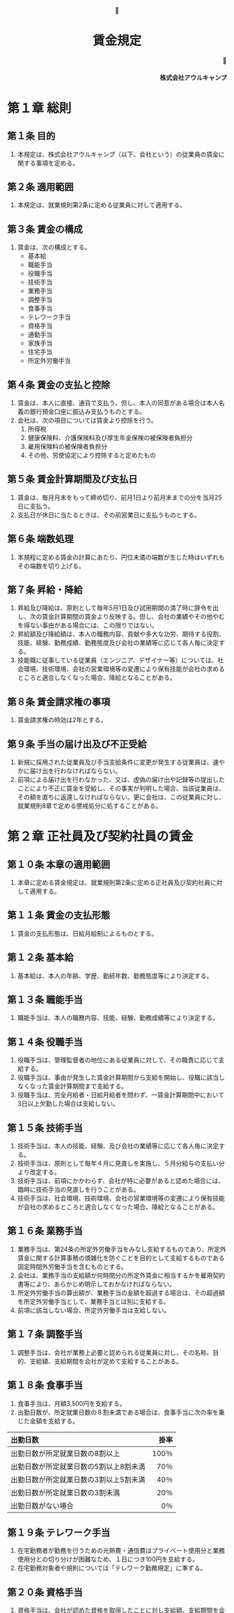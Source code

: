 <br/><br/><br/><br/><br/><br/><br/><br/><br/><br/><br/><br/><br/><br/>
<div style="text-align:center; width:auto;"><h1>賃金規定</h1></div>
<div style="text-align:right; width:auto;"><h4>株式会社アウルキャンプ</h4></div>
<div style="page-break-before:always"></div>

# 第１章		総則

## 第１条	目的
1.	本規定は、株式会社アウルキャンプ（以下、会社という）の従業員の賃金に関する事項を定める。

## 第２条	適用範囲
1.	本規定は、就業規則第2条に定める従業員に対して適用する。

## 第３条	賃金の構成
1.	賃金は、次の構成とする。
	-	基本給
	-	職能手当
	-	役職手当
	-	技術手当
	-	業務手当
	-	調整手当
	-	食事手当
	-	テレワーク手当
	-	資格手当
	-	通勤手当
	-	家族手当
	-	住宅手当
	-	所定外労働手当

## 第４条	賃金の支払と控除
1.	賃金は、本人に直接、通貨で支払う。但し、本人の同意がある場合は本人名義の銀行預金口座に振込み支払うものとする。
1.	会社は、次の項目については賃金より控除を行う。
	1.	所得税
	1.	健康保険料、介護保険料及び厚生年金保険の被保険者負担分
	1.	雇用保険料の被保険者負担分
	1.	その他、労使協定により控除すると定めたもの

## 第５条	賃金計算期間及び支払日
1.	賃金は、毎月月末をもって締め切り、前月1日より前月末までの分を当月25日に支払う。
1.	支払日が休日に当たるときは、その前営業日に支払うものとする。

## 第６条	端数処理
1.	本規程に定める賃金の計算にあたり、円位未満の端数が生じた時はいずれもその端数を切り上げる。

## 第７条	昇給・降給
1.	昇給及び降給は、原則として毎年5月1日及び試用期間の満了時に辞令を出し、次の賃金計算期間の賃金より反映する。但し、会社の業績やその他やむを得ない事由がある場合には、この限りではない。
1.	昇給額及び降給額は、本人の職務内容、貢献や多大な功労、期待する役割、技能、経験、勤務成績、勤務態度及び会社の業績等に応じて各人毎に決定する。
1.	技能職に従事している従業員（エンジニア、デザイナー等）については、社会環境、技術環境、会社の営業環境等の変遷により保有技能が会社の求めるところと適合しなくなった場合、降給となることがある。

## 第８条	賃金請求権の事項
1.	賃金請求権の時効は2年とする。

## 第９条	手当の届け出及び不正受給
1.	新規に採用された従業員及び手当支給条件に変更が発生する従業員は、速やかに届け出を行わなければならない。
1.	前項による届け出を行わなかった、又は、虚偽の届け出や記録等の提出したことにより不正に賃金を受給し、その事実が判明した場合、当該従業員は、その額を直ちに返還しなければならない。更に会社は、この従業員に対し、就業規則8章で定める懲戒処分に処することがある。

<div style="page-break-before:always"></div>

# 第２章	正社員及び契約社員の賃金

## 第１０条	本章の適用範囲
1.	本章に定める賃金規定は、就業規則第2条に定める正社員及び契約社員に対して適用する。

## 第１１条	賃金の支払形態
1.	賃金の支払形態は、日給月給制によるものとする。

## 第１２条	基本給
1.	基本給は、本人の年齢、学歴、勤続年数、勤務態度等により決定する。

## 第１３条	職能手当
1.	職能手当は、本人の職務内容、技能、経験、勤務成績等により決定する。

## 第１４条	役職手当
1.	役職手当は、管理監督者の地位にある従業員に対して、その職責に応じて支給する。
1.	役職手当は、事由が発生した賃金計算期間から支給を開始し、役職に該当しなくなった賃金計算期間まで支給する。
1.	役職手当は、完全月給者・日給月給者を問わず、一賃金計算期間中において3日以上欠勤した場合は支給しない。

## 第１５条	技術手当
1.	技術手当は、本人の技能、経験、及び会社の業績等に応じて各人毎に決定する。
1.	技術手当は、原則として毎年４月に見直しを実施し、５月分給与の支払い分より改定する。
1.	技術手当は、前項にかかわらず、会社が特に必要があると認めた場合には、臨時に技術手当の見直しを行うことがある。
1.	技術手当は、社会環境、技術環境、会社の営業環境等の変遷により保有技能が会社の求めるところと適合しなくなった場合、降給となることがある。

## 第１６条	業務手当
1.	業務手当は、第24条の所定外労働手当をみなし支給するものであり、所定外賃金に関する計算事務の煩雑化を防ぐことを目的として支給するものである固定時間外労働手当を含むものとする。
1.	会社は、業務手当の支給額が何時間分の所定外賃金に相当するかを雇用契約書等により、あらかじめ明示しておかなければならない。
1.	所定外労働手当の算出額が、業務手当の金額を超過する場合は、その超過額を所定外労働手当として、業務手当とは別に支給する。
1.	前項に該当しない場合、所定外労働手当は支給しない。

## 第１７条	調整手当
1.	調整手当は、会社が業務上必要と認められる従業員に対し、その名称、目的、支給額、支給期間を会社が定めて支給することがある。

## 第１８条	食事手当
1.	食事手当は、月額3,500円を支給する。
1.	出勤日数が、所定就業日数の８割未満である場合は、食事手当に次の率を乗じた金額を支給する。

|出勤日数|掛率|
|:---|---:|
|出勤日数が所定就業日数の8割以上|100％|
|出勤日数が所定就業日数の5割以上8割未満|70％|
|出勤日数が所定就業日数の3割以上5割未満|40％|
|出勤日数が所定就業日数の3割未満|20％|
|出勤日数がない場合|0％|

## 第１９条	テレワーク手当
1.	在宅勤務者が勤務を行うための光熱費・通信費はプライベート使用分と業務使用分との切り分けが困難なため、１日につき100円を支給する。
1.	在宅勤務対象者や規則については「テレワーク勤務規定」に準ずる。

## 第２０条	資格手当
1.	資格手当は、会社が認めた資格を取得したことに対し支給額、支給期間を会社が定めて支給することがある。
1.	資格手当は、入社後に取得した資格を対象とする。
1.	資格手当の対象となる資格を新たに取得した場合は、資格を証する書類の原本を提示し、写しを会社に提出し届出ることとする。

## 第２１条	通勤手当
1.	通勤手当は、次のとおり算定し、支給する。
	1.	通勤手当は、次の上限額を超えないように支給する。
		-	常勤正社員・契約社員の場合・・・30,000円
		-	上記以外の場合・・・1,250円 × 月平均所定労働日数
	1.	公共交通機関を利用して通勤する場合、次の通り算定する。
		-	会社が合理的であると認めた通勤経理・方法に限り、交通費を実費支給する。
		-	原則として1か月分の通勤定期代により支給するが、所定労働日数が少ない場合やその他の事由により通勤定期を利用しない方が合理的である場合は、その限りではない。
  1.  バス利用で通勤する場合、自宅と最寄駅の直線距離が2キロ以上である場合のみ認める。
	1.	自転車及び徒歩のみで通勤する場合、次のとおり算定する。
		-	自宅から勤務地までの直線距離及び月平均所定労働日数により算定する。
1.	前項の定めによらず会社が特別に認めた場合は、上限額を超えて通勤手当を支給することがある。
1.	有給・無給の制限なく、休職・休暇・欠勤等が発生した賃金計算期間の通勤手当は、次のとおり手当を減額する。
	1.	通勤定期を利用して通勤している、又は、自転車及び徒歩のみで通勤している場合
		-	実労働日数が月平均所定労働日の75%以下の場合
			-	通勤手当 × (実労働日数 ÷ 月平均所定労働日数)
		-	実労働日数が月平均所定労働日の75%を超える場合
			-	減額を行わない
	1.	上記以外の場合
		-	休職・休暇・欠勤のあった日の交通費は一切支給しない
1.	入退社・転勤・引っ越し等の事由により、賃金計算期間内の通勤手当算定が難しい場合、都度会社と本人が協議のうえ支給額を決定するものとする。但し、会社に対して経路変更等の申請・連絡が適切に行われていない場合は、協議を経ず会社の判断のみで当該期間の支給額を決定することがある。

※1項3号の算定表

|直線距離|支給額|
|:--|:--|
|2km以上5km未満|1日あたり100円|
|5km以上8km未満|1日あたり150円|
|8km以上12km未満|1日あたり200円|
|12km以上|1日あたり250円|

## 第２２条	家族手当
1.	家族手当は、賃金締切日の前月の末日において健康保険の被扶養者かつ従業員本人及び本人と同居する配偶者又は子（養子・実子を問わず）を有する従業員に対し、区分に従い次のとおり支給する。

|健康保険の被扶養者|月額|
|:------:|---------:|
|配偶者|10,000円|
|第一子|2,000円|
|第二子|1,500円|
|第三子以降|1,000円|

2.	前項に定める子については、満１８歳に達した日もしくは資格喪失した日が属する月まで支給対象とする。
3.	会社に対して家族構成の変更等の申請・連絡を行う。適切に行われていない場合は、協議を経ず会社の判断のみで支給を打ち切ることがある。
4.	第３号の連絡に虚偽等が発覚した場合、懲戒の対象とする場合がある。

## 第２３条	住宅手当
1.	住宅手当は、自ら居住する住宅を要するために家賃または住宅ローンを負担している従業員に対し、次に定める額を支給する。

|住宅区分|住宅手当額|
|:------:|:---------|
|賃貸|月の家賃と管理費を合計した金額。|
|持家|住宅ローンの月額支払い金額と管理費を合計した金額。ただし駐輪場、修繕積立金などは除く。|

|家賃|月額|
|:------:|---------:|
|〜59,999円|15,000円|
|60,000〜89,999円|20,000円|
|90,000〜円|25,000円|

2.	住宅手当の算定は前年12月末時点において最も新しい月額家賃を証する書類（以下証明書類という）を１月１５日までに会社に提出するものとし、それに基づき１月２５日支払い分から１年間の住宅手当の額を決定する。ただし、月額家賃を証する書類については、前回提出時と変更がなく、その旨を書面で申し出て、会社が認めた場合は提出を省略することができる。
3.	引っ越し、その他の事由により、前項により提出した書類に変更があった場合は、事由の生じた日の属する賃金計算期間の末日までに変更後の証明書類を添付して会社に届けでること。会社はそれに基づき、翌月支払い分から新たに算定した住宅手当を支給する。
4.	前各号の連絡に虚偽等が発覚した場合、懲戒の対象とする場合がある。

## 第２４条	所定外労働手当
1.	所定外労働手当は、次の労働時間の対価として支給する。
	-	超過労働 ・・・ 雇用契約で定められた所定労働時間を超えた労働時間
	-	法定外労働 ・・・ 労働基準法で定められた法定労働時間を超えて労働した時間
	-	深夜労働 ・・・ 深夜（22時から5時）に労働した時間
	-	休日労働 ・・・ 就業規則第30条で定められた法定休日に労働した時間
1.	所定外労働手当は、次のとおり算定し、支給する。但し、業務手当を支給される従業員については、第16条の定めを優先するものとする。
	1.	時間単価
		-	（基本給 ＋ 職能手当 ＋ 役職手当 + 技術手当 + 食事手当）÷ 月平均所定労働時間
	1.	超過労働に係る手当額
		1.	超過労働時間の算出
			-	超過労働時間 = 所定労働時間を超える労働時間
			-	超過労働時間と法定外労働の労働時間帯が重複する場合、法定外労働に係る手当として支給し、この時間帯は超過労働時間から除外する。
		1.	手当額の算出
			-	手当額 = 時間単価 × 超過労働時間
	1.	法定外労働時間に係る手当額
		1.	法定外労働時間の算出
			-	法定外労働時間 = 労働基準法第32条で定められた労働時間を超える労働時間
			-	休日労働時間は、休日労働に係る手当として支給し、この時間帯は法定外労働時間から除外する。
			-	法定外労働時間は実労働時間から算出する。よって、有給休暇等により実際に労働していない時間については、法定外労働時間から除外する。
		1.	手当額の算出
			-	手当額 = 時間単価 × 125% × 法定外労働時間
	1.	深夜労働に係る手当額
		1.	深夜労働時間の算出
			-	法定外労働時間 = 深夜労働時間 = 22時から5時までに労働した時間
			-	深夜労働と法定外労働の労働時間帯が重複する場合、この時間帯は深夜労働時間も含む（休日労働に係る手当と重複支給となる）。
		1.	手当額の算出
			-	手当額 = 時間単価 × 25% × 深夜労働時間
	1.	休日労働に係る手当額
		1.	休日労働時間の算出
			-	休日労働時間 = 就業規則第30条で定められた法定休日に労働した時間
		1.	手当額の算出
			-	手当額 = 時間単価 × 135% × 休日労働時間
	1.	手当総額の算出
		-	手当額 = 2号から5号により算出した手当額の総計
1.	管理職に対しては、超過労働、法定外労働及び休日労働に係る所定外労働手当は、支給しない。

## 第２５条	賃金の日割り計算
1.	賃金計算期間の途中で入退社し、その期間の所定労働日数が月平均所定労働日数を下回る場合は、賃金を日割りして支給する。
1.	前項によらず、新卒者及び会社がそれに準ずると判断した者が月初に入社する場合、入社月の賃金を日割りせずに支給することがある。
1.	日割り計算を行う場合の賃金算出方法は、次のとおりとする。
	-	日割り対象の賃金 × (労働日数 ÷ 月平均所定労働日数) + 日割り対象外の賃金

|賃金項目|日割り計算|
|:--|:--|
|基本給|対象|
|職能手当|対象|
|役職手当|対象|
|技術手当|対象|
|業務手当|対象|
|調整手当|対象|
|食事手当|対象|
|テレワーク手当|対象外|
|資格手当|対象外|
|通勤手当|対象外（第15条の定めに従う）|
|家族手当|対象外|
|住宅手当|対象外|
|所定外労働手当|対象外|

## 第２６条	休職・休暇・欠勤等の賃金
1.	年次有給休暇期間は、月所定労働時間を労働したときに支払われる通常の賃金を支払う。
1.	慶忌休暇期間は、第１項の賃金を支払う。
1.	その他休業期間等については、次のとおりとする。
	1.	産前産後の休業期間・・・無給
	1.	母性健康管理の時間・・・無給
	1.	育児のための休憩時間・・無給
	1.	生理休暇・・・無給
	1.	子の看護休業期間・・・無給
	1.	育児休業期間・・・無給
	1.	介護休業期間・・・無給
	1.	公民権行使の時間・・・無給
	1.	裁判員のための休暇期間・・・無給
1.	就業規則第13条で定められた休職期間中は、賃金を支給しない。

## 第２７条	休職・休暇・欠勤等による賃金減額
1.	就業規則で無給と定められた休職・休暇・欠勤・遅刻・早退等については、当該の不就労時間の賃金を減額して支給する。
1.	賃金の減額計算は、所定外労働手当以外の賃金項目に対して行う。
1.	減額支給を行う場合の賃金算出方法は、次のとおりとする。
	-	賃金計算期間における不就労時間が月平均所定労働時間の50%未満の支給額
		-	減額対象の賃金 × (1 - 不就労時間 ÷ 月平均所定労働時間) + 減額対象外の賃金
	-	賃金計算期間における不就労時間が月平均所定労働時間の50%以上の支給額
		-	減額対象の賃金 × (労働時間 ÷ 月平均所定労働時間) + 減額対象外の賃金
	-	減額対象となる賃金項目は、前条第3項の日割り計算対象の定めに従うものとする。

## 第２８条	臨時休業の賃金
1.	会社の都合により、所定労働日に従業員を休業させた場合、休業１日につき労働基準法第12条に規定する平均賃金の60％を支給する。ただし１日のうち一部休業させた場合は、労働基準法第26条に定めるところにより、平均賃金の6割に相当する賃金を保障する。

## 第２９条	非常時払い
1.	従業員又はその収入によって生計を維持する者が、次のいずれかに該当し、その費用に当てるため、従業員から請求があったときは、その都度、そのときまでの労働に対する賃金を支払う。
	1.	出産、疾病または、災害の場合
	1.	退職または、解雇により離職した場合
	1.	結婚または、死亡の場合
	1.	前項の定めによらず会社が特別に認めた場合

## 第３０条	賞与
1. 賞与は、賞与の支給日に在籍しかつ６ヵ月以上継続勤務する従業員（試用期間中の者又は休職中の者、支給日前６ヵ月間で懲戒処分を受けたものを除く）に対し、本人の実績及び勤務成績等、会社の業績等を勘案して支給する。ただし、会社の業績の著しい低下その他やむを得ない事由等がある場合又は本人の勤務成績が悪い場合は支給しないことがある。契約社員、嘱託社員には原則として賞与は支給しない。
1. 評価対象期間は次の通りとして、評価対象期間に通常に勤務し、支給日当日に会社に在籍し、引き続き６ヶ月の就業が見込まれる従業員に対し、支払うこととする。
	1. 賞与支給月 6月：評価対象期間 前年10月1日から当年3月31日
	1. 賞与支給月 12月：評価対象期間 当年4月1日から当年9月30日
1. 前項の賞与に加え、従業員の貢献度に応じて特別賞与を支払うことがある。

<div style="page-break-before:always"></div>

# 第３章	嘱託社員の賃金

## 第３１条	本章の適用範囲
1.	本章に定める賃金規定は、就業規則第2条に定める嘱託社員に対して適用する。

## 第３２条	賃金の支払形態
1.	賃金の支払形態は、時給月給制によるものとする。

## 第３３条	基本給
1.	基本給は、本人の年齢、学歴、勤続年数、勤務態度等により決定する。

## 第３４条	職能手当
1.	職能手当は支給しない。

## 第３５条	役職手当
1.	役職手当は支給しない。

## 第３６条	業務手当
1.	業務手当は支給しない。

## 第３７条	調整手当
1. 調整手当は、会社が業務上必要と認められる従業員に対し、その名称、目的、支給額、支給期間を会社が定めて支給することがある。 

## 第３８条	資格手当
1.	資格手当は、支給しない。

## 第３９条	通勤手当
1.	通勤手当は、次のとおり算定し、支給する。
	1.	公共交通機関を利用して通勤する場合、次の通り算定する。
		-	会社が合理的であると認めた通勤経理・方法に限り、交通費を実費支給する。
		-	上限額は、１日あたり1,000円とする。
	1.	自転車及び徒歩のみで通勤する場合、次のとおり算定する。
		-	自宅から勤務地までの直線距離及び月平均所定労働日数により算定する。
1.	前項の定めによらず会社が特別に認めた場合は、上限額を超えて通勤手当を支給することがある。
1.	有給・無給の制限なく、休職・休暇・欠勤等が発生した賃金計算期間の通勤手当は、次のとおり手当を減額する。
	1.	通勤定期を利用して通勤している、又は、自転車及び徒歩のみで通勤している場合
		-	実労働日数が月平均所定労働日の75%以下の場合
			-	通勤定期代 × (実労働日数 ÷ 月平均所定労働日数)
		-	実労働日数が月平均所定労働日の75%を超える場合
			-	減額を行わない
	1.	上記以外の場合
		-	休職・休暇・欠勤のあった日の交通費は一切支給しない
1.	入退社・転勤・引っ越し等の事由により、賃金計算期間内の通勤手当算定が難しい場合、都度会社と本人が協議のうえ支給額を決定するものとする。但し、会社に対して経路変更等の申請・連絡が適切に行われていない場合は、協議を経ず会社の判断のみで当該期間の支給額を決定することがある。

※1項2号の算定表

|直線距離|支給額|
|:--|:--|
|2km以上5km未満|1日あたり100円|
|5km以上8km未満|1日あたり150円|
|8km以上12km未満|1日あたり200円|
|12km以上|1日あたり250円|

## 第４０条	家族手当
1.	家族手当は、支給しない。

## 第４１条	住宅手当
1.	住宅手当は、支給しない。

## 第４２条	食事手当
1.	食事手当は、支給しない。

## 第４３条	テレワーク手当
1.	在宅勤務者が勤務を行うための光熱費・通信費はプライベート使用分と業務使用分との切り分けが困難なため、１日につき100円を支給する。
1.	在宅勤務対象者や規則については「テレワーク勤務規定」に準ずる。

## 第４４条	所定外労働手当
1.	所定外労働手当は、第23条の定めに従う。但し、手当の算出における時間単価は、雇用契約による時給額とする。

## 第４５条	休職・休暇・欠勤等の賃金
1.	年次有給休暇期間は、月所定労働時間を労働したあときに支払われる通常の賃金を支払う。
1.	その他休業期間等については、次のとおりとする。
	1.	産前産後の休業期間・・・無給
	1.	母性健康管理の時間・・・無給
	1.	育児のための休憩時間・・無給
	1.	生理休暇・・・無給
	1.	子の看護休業期間・・・無給
	1.	育児休業期間・・・無給
	1.	介護休業期間・・・無給
	1.	公民権行使の時間・・・無給
	1.	裁判員のための休暇期間・・・無給
	1.	慶忌休暇・・・無給

## 第４６条	賞与
賞与は、支給しない。

# 附則
-	本規則は、平成27年 4月 1日から施行する。
- 本規則は、平成29年 8月15日から改定施行する。
- 本規則は、平成30年12月11日から改定施行する。
- 本規則は、令和 1年5月31日から改定施行する。
- 本規則は、令和 2年7月 1日から改定施行する。
- 本規則は、令和 2年8月 1日から改定施行する。
-	月平均所定労働日数は、次の通り算定する。
	-	年間労働日数 = 年間暦日数（365日又は366日）— 年間休日合計数
	-	年間所定労働時間 = 年間労働日数 × 7時間45分
	-	月平均所定労働日数 =  年間所定労働時間 ÷ 12
